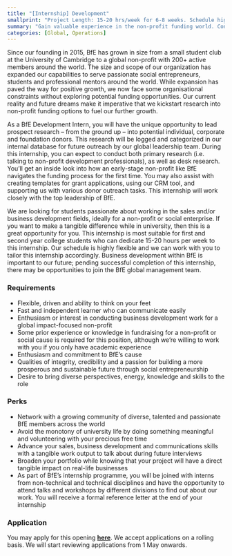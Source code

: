 ```yaml
---
title: "[Internship] Development"
smallprint: "Project Length: 15-20 hrs/week for 6-8 weeks. Schedule highly negotiable."
summary: "Gain valuable experience in the non-profit funding world. Conduct prospect research on potential BfE donors to build out a database for suitable opportunities. Applications will be reviewed from 1 May onwards." # this will be visible on platforms like LinkedIn when sharing
categories: [Global, Operations]
---
```


Since our founding in 2015, BfE has grown in size from a small student club at the University of Cambridge to a global non-profit with 200+ active members around the world. The size and scope of our organization has expanded our capabilities to serve passionate social entrepreneurs, students and professional mentors around the world. While expansion has paved the way for positive growth, we now face some organisational constraints without exploring potential funding opportunities. Our current reality and future dreams make it imperative that we kickstart research into non-profit funding options to fuel our further growth.

As a BfE Development Intern, you will have the unique opportunity to lead prospect research – from the ground up – into potential individual, corporate and foundation donors. This research will be logged and categorized in our internal database for future outreach by our global leadership team. During this internship, you can expect to conduct both primary research (i.e. talking to non-profit development professionals), as well as desk research. You’ll get an inside look into how an early-stage non-profit like BfE navigates the funding process for the first time. You may also assist with creating templates for grant applications, using our CRM tool, and supporting us with various donor outreach tasks. This internship will work closely with the top leadership of BfE. 

We are looking for students passionate about working in the sales and/or business development fields, ideally for a non-profit or social enterprise. If you want to make a tangible difference while in university, then this is a great opportunity for you. This internship is most suitable for first and second year college students who can dedicate 15-20 hours per week to this internship. Our schedule is highly flexible and we can work with you to tailor this internship accordingly. Business development within BfE is important to our future; pending successful completion of this internship, there may be opportunities to join the BfE global management team.

### Requirements
- Flexible, driven and ability to think on your feet
- Fast and independent learner who can communicate easily
- Enthusiasm or interest in conducting business development work for a global impact-focused non-profit
- Some prior experience or knowledge in fundraising for a non-profit or social cause is required for this position, although we’re willing to work with you if you only have academic experience
- Enthusiasm and commitment to BfE’s cause
- Qualities of integrity, credibility and a passion for building a more prosperous and sustainable future through social entrepreneurship
- Desire to bring diverse perspectives, energy, knowledge and skills to the role

### Perks
- Network with a growing community of diverse, talented and passionate BfE members across the world
- Avoid the monotony of university life by doing something meaningful and volunteering with your precious free time
- Advance your sales, business development and communications skills with a tangible work output to talk about during future interviews
- Broaden your portfolio while knowing that your project will have a direct tangible impact on real-life businesses
- As part of BfE’s internship programme, you will be joined with interns from non-technical and technical disciplines and have the opportunity to attend talks and workshops by different divisions to find out about our work. You will receive a formal reference letter at the end of your internship

### Application
You may apply for this opening [**here**](https://forms.gle/cbCPczRqAJ4H5ECa8). We accept applications on a rolling basis. We will start reviewing applications from 1 May onwards.
